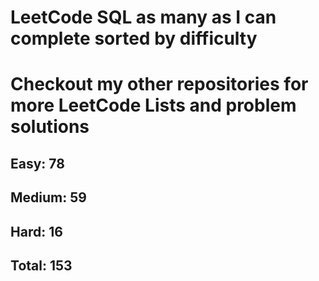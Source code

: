 <h1>LeetCode SQL as many as I can complete sorted by difficulty</h1>
<h1> Checkout my other repositories for more LeetCode Lists and problem solutions</h1>

<h2>Easy: 78</h2>
<h2>Medium: 59</h2>
<h2>Hard: 16</h2>
<h2>Total: 153</h2>

